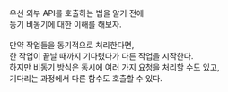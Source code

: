 
우선 외부 API를 호출하는 법을 알기 전에 <br/>
동기 비동기에 대한 이해를 해보자.<br/>
<br/>
만약 작업들을 동기적으로 처리한다면, <br/>
한 작업이 끝날 때까지 기다렸다가 다른 작업을 시작한다. <br/>
하지만 비동기 방식은 동시에 여러 가지 요청을 처리할 수도 있고, <br/>
기다리는 과정에서 다른 함수도 호출할 수 있다.<br/>